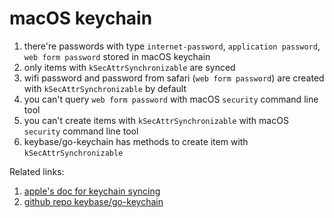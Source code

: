 # macOS keychain

1. there're passwords with type `internet-password`, `application password`, `web form password` stored in macOS keychain
1. only items with `kSecAttrSynchronizable` are synced
1. wifi password and password from safari (`web form password`) are created with `kSecAttrSynchronizable` by default
1. you can't query `web form password` with macOS `security` command line tool
1. you can't create items with `kSecAttrSynchronizable` with macOS `security` command line tool
1. keybase/go-keychain has methods to create item with `kSecAttrSynchronizable`

Related links:

1. [apple's doc for keychain syncing](https://support.apple.com/en-sg/guide/security/sec0a319b35f/web)
1. [github repo keybase/go-keychain](https://github.com/keybase/go-keychain)

